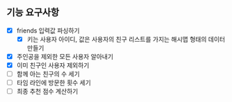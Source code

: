 ## 기능 요구사항

- [x] friends 입력값 파싱하기
    - [x] 키는 사용자 아이디, 값은 사용자의 친구 리스트를 가지는 해시맵 형태의 데이터 만들기
- [x] 주인공을 제외한 모든 사용자 알아내기
- [x] 이미 친구인 사용자 제외하기
- [ ] 함께 아는 친구의 수 세기
- [ ] 타임 라인에 방문한 횟수 세기
- [ ] 최종 추천 점수 계산하기